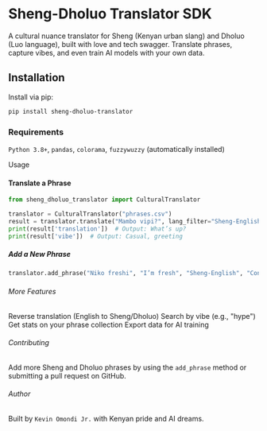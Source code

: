 # Sheng-Dholuo Translator SDK

A cultural nuance translator for Sheng (Kenyan urban slang) and Dholuo (Luo language), built with love and tech swagger. Translate phrases, capture vibes, and even train AI models with your own data.

## Installation

Install via pip:

```bash
pip install sheng-dholuo-translator
```

### Requirements

`Python 3.8+`,
`pandas`, `colorama`, `fuzzywuzzy` (automatically installed)

Usage

#### Translate a Phrase

```python
from sheng_dholuo_translator import CulturalTranslator

translator = CulturalTranslator("phrases.csv")
result = translator.translate("Mambo vipi?", lang_filter="Sheng-English")
print(result['translation'])  # Output: What’s up?
print(result['vibe'])  # Output: Casual, greeting
```

##### Add a New Phrase

```python
translator.add_phrase("Niko freshi", "I’m fresh", "Sheng-English", "Confident, stylish")
```

###### More Features

Reverse translation (English to Sheng/Dholuo)
Search by vibe (e.g., "hype")
Get stats on your phrase collection
Export data for AI training

###### Contributing

Add more Sheng and Dholuo phrases by using the `add_phrase` method or submitting a pull request on GitHub.

###### Author

Built by `Kevin Omondi Jr.` with Kenyan pride and AI dreams.
